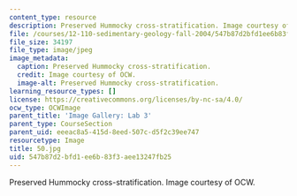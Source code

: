 ```yaml
---
content_type: resource
description: Preserved Hummocky cross-stratification. Image courtesy of OCW.
file: /courses/12-110-sedimentary-geology-fall-2004/547b87d2bfd1ee6b83f3aee13247fb25_50.jpg
file_size: 34197
file_type: image/jpeg
image_metadata:
  caption: Preserved Hummocky cross-stratification.
  credit: Image courtesy of OCW.
  image-alt: Preserved Hummocky cross-stratification.
learning_resource_types: []
license: https://creativecommons.org/licenses/by-nc-sa/4.0/
ocw_type: OCWImage
parent_title: 'Image Gallery: Lab 3'
parent_type: CourseSection
parent_uid: eeeac8a5-415d-8eed-507c-d5f2c39ee747
resourcetype: Image
title: 50.jpg
uid: 547b87d2-bfd1-ee6b-83f3-aee13247fb25
---
```

Preserved Hummocky cross-stratification. Image courtesy of OCW.